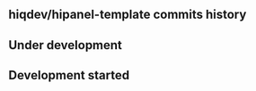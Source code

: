 hiqdev/hipanel-template commits history
---------------------------------------

## Under development


## Development started

